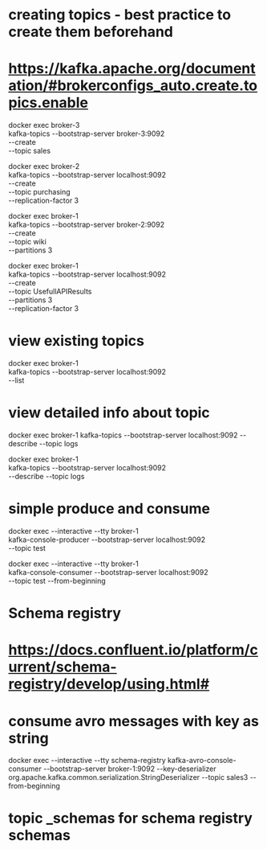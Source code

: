 # creating topics - best practice to create them beforehand
# https://kafka.apache.org/documentation/#brokerconfigs_auto.create.topics.enable

docker exec broker-3 \
kafka-topics --bootstrap-server broker-3:9092 \
--create \
--topic sales

docker exec broker-2 \
kafka-topics --bootstrap-server localhost:9092 \
--create \
--topic purchasing \
--replication-factor 3

docker exec broker-1 \
kafka-topics --bootstrap-server broker-2:9092 \
--create \
--topic wiki \
--partitions 3 

docker exec broker-1 \
kafka-topics --bootstrap-server localhost:9092 \
--create \
--topic UsefullAPIResults \
--partitions 3 \
--replication-factor 3 

# view existing topics

docker exec broker-1 \
kafka-topics --bootstrap-server localhost:9092 \
--list

# view detailed info about topic

docker exec broker-1 kafka-topics --bootstrap-server localhost:9092 --describe --topic logs

docker exec broker-1 \
kafka-topics --bootstrap-server localhost:9092 \
--describe --topic logs

# simple produce and consume
docker exec --interactive --tty broker-1 \
kafka-console-producer --bootstrap-server localhost:9092 \
                       --topic test

docker exec --interactive --tty broker-1 \
kafka-console-consumer --bootstrap-server localhost:9092 \
--topic test --from-beginning

# Schema registry
# https://docs.confluent.io/platform/current/schema-registry/develop/using.html#

# consume avro messages with key as string
docker exec --interactive --tty schema-registry kafka-avro-console-consumer --bootstrap-server broker-1:9092  --key-deserializer org.apache.kafka.common.serialization.StringDeserializer --topic sales3 --from-beginning

# topic _schemas for schema registry schemas
